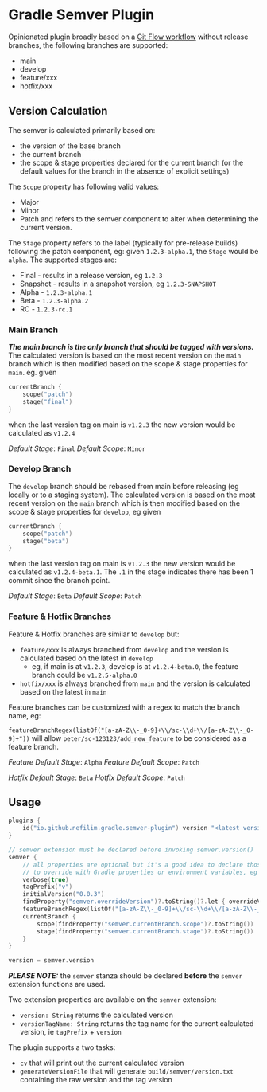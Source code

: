 # Gradle Semver Plugin

Opinionated plugin broadly based on a [Git Flow workflow](https://nvie.com/posts/a-successful-git-branching-model/) without release branches, the following branches are supported:

* main
* develop
* feature/xxx
* hotfix/xxx

## Version Calculation

The semver is calculated primarily based on:
* the version of the base branch
* the current branch
* the scope & stage properties declared for the current branch (or the default values for the branch in the absence of explicit settings)

The `Scope` property has following valid values: 
* Major
* Minor
* Patch
and refers to the semver component to alter when determining the current version. 

The `Stage` property refers to the label (typically for pre-release builds) following the patch component, eg: given `1.2.3-alpha.1`, the `Stage` would be `alpha`. The supported stages are:
* Final - results in a release version, eg `1.2.3`
* Snapshot - results in a snapshot version, eg `1.2.3-SNAPSHOT`
* Alpha - `1.2.3-alpha.1`
* Beta - `1.2.3-alpha.2`
* RC - `1.2.3-rc.1`
 
### Main Branch
                                                                             
_**The main branch is the only branch that should be tagged with versions.**_ The calculated version is based on the most recent version on the `main` branch which is then modified based on the scope & stage properties for `main`.
eg. given 

```kotlin
currentBranch {
    scope("patch")
    stage("final")
}
```

when the last version tag on main is `v1.2.3` the new version would be calculated as `v1.2.4` 

*Default Stage*: `Final`
*Default Scope*: `Minor`

### Develop Branch

The `develop` branch should be rebased from main before releasing (eg locally or to a staging system). 
The calculated version is based on the most recent version on the `main` branch which is then modified based on the scope & stage properties for `develop`, eg given

```kotlin
currentBranch {
    scope("patch")
    stage("beta")
}
```

when the last version tag on main is `v1.2.3` the new version would be calculated as `v1.2.4-beta.1`. The `.1` in the stage indicates there has been 1 commit since the branch point. 

*Default Stage*: `Beta`
*Default Scope*: `Patch`

### Feature & Hotfix Branches

Feature & Hotfix branches are similar to `develop` but:
* `feature/xxx` is always branched from `develop` and the version is calculated based on the latest in `develop` 
  * eg, if main is at `v1.2.3`, develop is at `v1.2.4-beta.0`, the feature branch could be `v1.2.5-alpha.0`
* `hotfix/xxx` is always branched from `main` and the version is calculated based on the latest in `main`
            
Feature branches can be customized with a regex to match the branch name, eg:

`featureBranchRegex(listOf("[a-zA-Z\\-_0-9]+\\/sc-\\d+\\/[a-zA-Z\\-_0-9]+"))` will allow `peter/sc-123123/add_new_feature` to be considered as a feature branch.

*Feature Default Stage*: `Alpha`
*Feature Default Scope*: `Patch`

*Hotfix Default Stage*: `Beta`
*Hotfix Default Scope*: `Patch`

## Usage

```kotlin
plugins {
    id("io.github.nefilim.gradle.semver-plugin") version "<latest version>"
}

// semver extension must be declared before invoking semver.version()  
semver {
    // all properties are optional but it's a good idea to declare those that you would want  
    // to override with Gradle properties or environment variables, eg "overrideVersion" below
    verbose(true)
    tagPrefix("v")
    initialVersion("0.0.3")
    findProperty("semver.overrideVersion")?.toString()?.let { overrideVersion(it) }
    featureBranchRegex(listOf("[a-zA-Z\\-_0-9]+\\/sc-\\d+\\/[a-zA-Z\\-_0-9]+"))
    currentBranch {
        scope(findProperty("semver.currentBranch.scope")?.toString())
        stage(findProperty("semver.currentBranch.stage")?.toString())
    }
}

version = semver.version
```

_**PLEASE NOTE:**_ the `semver` stanza should be declared **before** the `semver` extension functions are used.

Two extension properties are available on the `semver` extension:

* `version: String` returns the calculated version
* `versionTagName: String` returns the tag name for the current calculated version, ie `tagPrefix` + `version`   

The plugin supports a two tasks: 
* `cv` that will print out the current calculated version
* `generateVersionFile` that will generate `build/semver/version.txt` containing the raw version and the tag version
